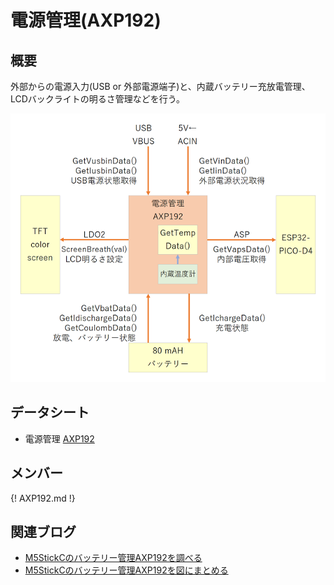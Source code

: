 # 電源管理(AXP192)

## 概要

外部からの電源入力(USB or 外部電源端子)と、内蔵バッテリー充放電管理、LCDバックライトの明るさ管理などを行う。

![概要図](images/axp192.png)

## データシート

- 電源管理 [AXP192](https://github.com/m5stack/M5-Schematic/blob/master/Core/AXP192%20Datasheet%20v1.13_cn.pdf)

## メンバー

{! AXP192.md !}

## 関連ブログ
- [M5StickCのバッテリー管理AXP192を調べる](https://lang-ship.com/blog/?p=523)
- [M5StickCのバッテリー管理AXP192を図にまとめる](https://lang-ship.com/blog/?p=546)


